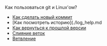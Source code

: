 Как пользоваться git и Linux'ом?
- [Как сделать новый коммит](./commit.help.md)
- [Как посмотреть историю](./log_help.md
- [Как вернуться к прошлой версии](./reset_help.md)
- [Слияние веток](./merge_help.md)
- [Ветвление](./branch_help.md)
